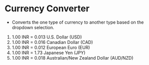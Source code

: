 # Currency Converter
 
- Converts the  one type of currency to another type based on the dropdown selection.

1. 1.00 INR = 0.013 U.S. Dollar (USD)
2. 1.00 INR = 0.016 Canadian Dollar (CAD)
3. 1.00 INR = 0.012 European Euro (EUR)
4. 1.00 INR = 1.73 Japanese Yen (JPY)
5. 1.00 INR = 0.018 Australian/New Zealand Dollar (AUD/NZD)
